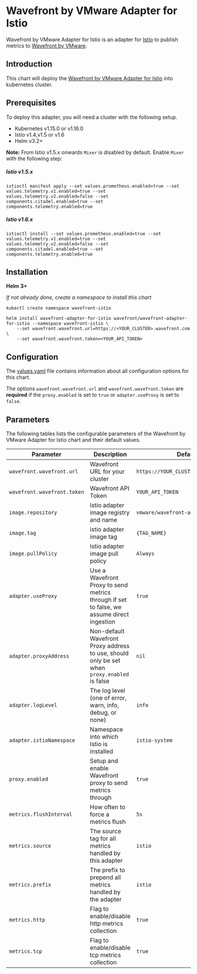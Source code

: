 # Wavefront by VMware Adapter for Istio

Wavefront by VMware Adapter for Istio is an adapter for [Istio](https://istio.io)
to publish metrics to [Wavefront by VMware](https://www.wavefront.com/).

## Introduction

This chart will deploy the [Wavefront by VMware Adapter for Istio](https://github.com/vmware/wavefront-adapter-for-istio/) into kubernetes cluster.

## Prerequisites

To deploy this adapter, you will need a cluster with the following setup.

* Kubernetes v1.15.0 or v1.16.0
* Istio v1.4,v1.5 or v1.6
* Helm v3.2+

**Note:** From Istio v1.5.x onwards `Mixer` is disabled by default. Enable `Mixer` with the following step:

##### Istio v1.5.x
```console
istioctl manifest apply --set values.prometheus.enabled=true --set values.telemetry.v1.enabled=true --set values.telemetry.v2.enabled=false --set components.citadel.enabled=true --set components.telemetry.enabled=true
```

##### Istio v1.6.x
```console
istioctl install --set values.prometheus.enabled=true --set values.telemetry.v1.enabled=true --set values.telemetry.v2.enabled=false --set components.citadel.enabled=true --set components.telemetry.enabled=true
```

## Installation

**Helm 3+**

_If not already done, create a namespace to install this chart_
```
kubectl create namespace wavefront-istio

helm install wavefront-adapter-for-istio wavefront/wavefront-adapter-for-istio --namespace wavefront-istio \
    --set wavefront.wavefront.url=https://<YOUR_CLUSTER>.wavefront.com \
    --set wavefront.wavefront.token=<YOUR_API_TOKEN>
```

## Configuration

The [values.yaml](https://raw.githubusercontent.com/wavefrontHQ/helm/master/wavefront-adapter-for-istio/values.yaml) file contains information about all configuration
options for this chart.

The options `wavefront.wavefront.url` and `wavefront.wavefront.token` are **required** if the `proxy.enabled` is set to `true` or `adapter.useProxy` is set to `false`.


## Parameters

The following tables lists the configurable parameters of the Wavefront by VMware Adapter for Istio chart and their default values.

| Parameter | Description | Default |
| --- | --- | --- |
| `wavefront.wavefront.url` | Wavefront URL for your cluster | `https://YOUR_CLUSTER.wavefront.com` |
| `wavefront.wavefront.token` | Wavefront API Token | `YOUR_API_TOKEN` |
| `image.repository` | Istio adapter image registry and name | `vmware/wavefront-adapter-for-istio` |
| `image.tag` | istio adapter image tag | `{TAG_NAME}` |
| `image.pullPolicy` | Istio adapter image pull policy | `Always` |
| `adapter.useProxy` | Use a Wavefront Proxy to send metrics through if set to false, we assume direct ingestion | `true` |
| `adapter.proxyAddress` | Non-default Wavefront Proxy address to use, should only be set when `proxy.enabled` is false | `nil` |
| `adapter.logLevel` | The log level (one of error, warn, info, debug, or none) | `info` |
| `adapter.istioNamespace` | Namespace into which Istio is installed | `istio-system` |
| `proxy.enabled` | Setup and enable Wavefront proxy to send metrics through | `true` |
| `metrics.flushInterval` | How often to force a metrics flush | `5s` |
| `metrics.source` | The source tag for all metrics handled by this adapter | `istio` |
| `metrics.prefix` | The prefix to prepend all metrics handled by the adapter | `istio` |
| `metrics.http` | Flag to enable/disable http metrics collection | `true` |
| `metrics.tcp` | Flag to enable/disable tcp metrics collection | `true` |
